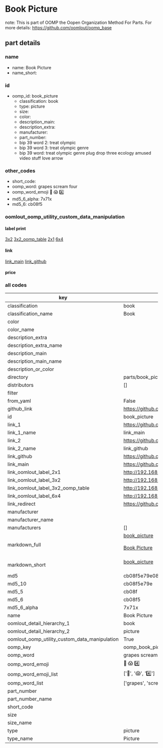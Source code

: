 # Book Picture  

note: This is part of OOMP the Oopen Organization Method For Parts. For more details: https://github.com/oomlout/oomp_base

##  part details
  







### name
* name: Book Picture
* name_short: 
### id
* oomp_id: book_picture
  * classification: book
  * type: picture
  * size: 
  * color: 
  * description_main: 
  * description_extra: 
  * manufacturer: 
  * part_number: 
  * bip 39 word 2: treat olympic
  * bip 39 word 3: treat olympic genre
  * bip 39 word: treat olympic genre plug drop three ecology amused video stuff love arrow

### other_codes
* short_code: 
* oomp_word: grapes scream four
* oomp_word_emoji :grapes: :scream: :four:
* md5_6_alpha: 7x71x
* md5_6: cb08f5






### oomlout_oomp_utility_custom_data_manipulation
#### label print
[3x2](http://192.168.1.245:1112/?label=oomp%207x71x)
[3x2_oomp_table](http://192.168.1.108:1112/?label=oomp%207x71x)
[2x1](http://192.168.1.242:1112/?label=oomp%207x71x)
[6x4](http://192.168.1.55:1112/?label=oomp%207x71x)    

#### link

[link_main](https://github.com/oomlout/oomlout_oomp_version_1_messy/tree/main/parts/book_picture) [link_github](https://github.com/oomlout/oomlout_oomp_version_1_messy/tree/main/parts/book_picture)                             

#### price







### all codes 
| key | value |  
| --- | --- |  
| classification | book |  
| classification_name | Book |  
| color |  |  
| color_name |  |  
| description_extra |  |  
| description_extra_name |  |  
| description_main |  |  
| description_main_name |  |  
| description_or_color |   |  
| directory | parts/book_picture |  
| distributors | [] |  
| filter |  |  
| from_yaml | False |  
| github_link | https://github.com/oomlout/oomlout_oomp_part_src/tree/main/parts/book_picture |  
| id | book_picture |  
| link_1 | https://github.com/oomlout/oomlout_oomp_version_1_messy/tree/main/parts/book_picture |  
| link_1_name | link_main |  
| link_2 | https://github.com/oomlout/oomlout_oomp_version_1_messy/tree/main/parts/book_picture |  
| link_2_name | link_github |  
| link_github | https://github.com/oomlout/oomlout_oomp_version_1_messy/tree/main/parts/book_picture |  
| link_main | https://github.com/oomlout/oomlout_oomp_version_1_messy/tree/main/parts/book_picture |  
| link_oomlout_label_2x1 | http://192.168.1.242:1112/?label=oomp%207x71x |  
| link_oomlout_label_3x2 | http://192.168.1.245:1112/?label=oomp%207x71x |  
| link_oomlout_label_3x2_oomp_table | http://192.168.1.108:1112/?label=oomp%207x71x |  
| link_oomlout_label_6x4 | http://192.168.1.55:1112/?label=oomp%207x71x |  
| link_redirect | https://github.com/oomlout/oomlout_oomp_version_1_messy/tree/main/parts/book_picture |  
| manufacturer |  |  
| manufacturer_name |  |  
| manufacturers | [] |  
| markdown_full | [book_picture](none)<br>[](none)<br>[Book Picture](none)<br><br> |  
| markdown_short | [book_picture](none)<br><br> |  
| md5 | cb08f5e79e0828c38421ba6cc226973e |  
| md5_10 | cb08f5e79e |  
| md5_5 | cb08f |  
| md5_6 | cb08f5 |  
| md5_6_alpha | 7x71x |  
| name | Book Picture |  
| oomlout_detail_hierarchy_1 | book |  
| oomlout_detail_hierarchy_2 | picture |  
| oomlout_oomp_utility_custom_data_manipulation | True |  
| oomp_key | oomp_book_picture |  
| oomp_word | grapes scream four |  
| oomp_word_emoji | :grapes: :scream: :four: |  
| oomp_word_emoji_list | [':grapes:', ':scream:', ':four:'] |  
| oomp_word_list | ['grapes', 'scream', 'four'] |  
| part_number |  |  
| part_number_name |  |  
| short_code |  |  
| size |  |  
| size_name |  |  
| type | picture |  
| type_name | Picture |  
